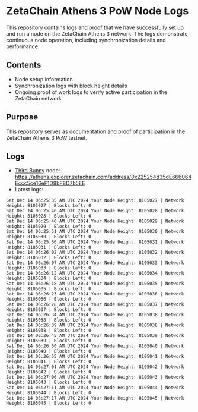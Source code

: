# ZetaChain Athens 3 PoW Node Logs
This repository contains logs and proof that we have successfully set up and run a node on the ZetaChain Athens 3 network. The logs demonstrate continuous node operation, including synchronization details and performance.

## Contents
- Node setup information
- Synchronization logs with block height details
- Ongoing proof of work logs to verify active participation in the ZetaChain network

## Purpose
This repository serves as documentation and proof of participation in the ZetaChain Athens 3 PoW testnet.

## Logs

- [Third Bunny](https://thirdbunny.xyz/) node: https://athens.explorer.zetachain.com/address/0x225254d35dE666064Eccc5ce16eF1D8bF8D7b5EE
- Latest logs:
```
Sat Dec 14 06:25:35 AM UTC 2024 Your Node Height: 8105027 | Network Height: 8105027 | Blocks Left: 0
Sat Dec 14 06:25:40 AM UTC 2024 Your Node Height: 8105028 | Network Height: 8105028 | Blocks Left: 0
Sat Dec 14 06:25:46 AM UTC 2024 Your Node Height: 8105029 | Network Height: 8105029 | Blocks Left: 0
Sat Dec 14 06:25:51 AM UTC 2024 Your Node Height: 8105030 | Network Height: 8105030 | Blocks Left: 0
Sat Dec 14 06:25:56 AM UTC 2024 Your Node Height: 8105031 | Network Height: 8105031 | Blocks Left: 0
Sat Dec 14 06:26:02 AM UTC 2024 Your Node Height: 8105032 | Network Height: 8105032 | Blocks Left: 0
Sat Dec 14 06:26:07 AM UTC 2024 Your Node Height: 8105033 | Network Height: 8105033 | Blocks Left: 0
Sat Dec 14 06:26:12 AM UTC 2024 Your Node Height: 8105034 | Network Height: 8105034 | Blocks Left: 0
Sat Dec 14 06:26:18 AM UTC 2024 Your Node Height: 8105035 | Network Height: 8105035 | Blocks Left: 0
Sat Dec 14 06:26:23 AM UTC 2024 Your Node Height: 8105036 | Network Height: 8105036 | Blocks Left: 0
Sat Dec 14 06:26:28 AM UTC 2024 Your Node Height: 8105037 | Network Height: 8105037 | Blocks Left: 0
Sat Dec 14 06:26:34 AM UTC 2024 Your Node Height: 8105038 | Network Height: 8105038 | Blocks Left: 0
Sat Dec 14 06:26:39 AM UTC 2024 Your Node Height: 8105038 | Network Height: 8105038 | Blocks Left: 0
Sat Dec 14 06:26:45 AM UTC 2024 Your Node Height: 8105039 | Network Height: 8105039 | Blocks Left: 0
Sat Dec 14 06:26:50 AM UTC 2024 Your Node Height: 8105040 | Network Height: 8105040 | Blocks Left: 0
Sat Dec 14 06:26:55 AM UTC 2024 Your Node Height: 8105041 | Network Height: 8105041 | Blocks Left: 0
Sat Dec 14 06:27:01 AM UTC 2024 Your Node Height: 8105042 | Network Height: 8105042 | Blocks Left: 0
Sat Dec 14 06:27:06 AM UTC 2024 Your Node Height: 8105043 | Network Height: 8105043 | Blocks Left: 0
Sat Dec 14 06:27:11 AM UTC 2024 Your Node Height: 8105044 | Network Height: 8105044 | Blocks Left: 0
Sat Dec 14 06:27:17 AM UTC 2024 Your Node Height: 8105045 | Network Height: 8105045 | Blocks Left: 0
```
